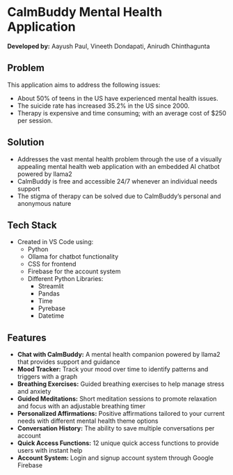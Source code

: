 # CalmBuddy Mental Health Application

**Developed by:** Aayush Paul, Vineeth Dondapati, Anirudh Chinthagunta

## Problem

This application aims to address the following issues:

- About 50% of teens in the US have experienced mental health issues.
- The suicide rate has increased 35.2% in the US since 2000.
- Therapy is expensive and time consuming; with an average cost of $250 per session.

## Solution

- Addresses the vast mental health problem through the use of a visually appealing mental health web application with an embedded AI chatbot powered by llama2
- CalmBuddy is free and accessible 24/7 whenever an individual needs support
- The stigma of therapy can be solved due to CalmBuddy’s personal and anonymous nature

## Tech Stack
- Created in VS Code using:
  - Python
  - Ollama for chatbot functionality
  - CSS for frontend
  - Firebase for the account system
  - Different Python Libraries:
    - Streamlit
    - Pandas
    - Time
    - Pyrebase
    - Datetime

## Features

- **Chat with CalmBuddy:** A mental health companion powered by llama2 that provides support and guidance
- **Mood Tracker:** Track your mood over time to identify patterns and triggers with a graph 
- **Breathing Exercises:** Guided breathing exercises to help manage stress and anxiety
- **Guided Meditations:** Short meditation sessions to promote relaxation and focus with an adjustable breathing timer
- **Personalized Affirmations:** Positive affirmations tailored to your current needs with different mental health theme options
- **Conversation History:** The ability to save multiple conversations per account
- **Quick Access Functions:** 12 unique quick access functions to provide users with instant help
- **Account System:** Login and signup account system through Google Firebase
